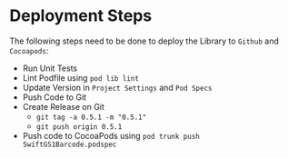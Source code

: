 # Deployment Steps

The following steps need to be done to deploy the Library to `Github` and `Cocoapods`:

- Run Unit Tests
- Lint Podfile using `pod lib lint`
- Update Version in `Project Settings` and `Pod Specs`
- Push Code to Git
- Create Release on Git
  - `git tag -a 0.5.1 -m "0.5.1"`
  - `git push origin 0.5.1`
- Push code to CocoaPods using `pod trunk push SwiftGS1Barcode.podspec`
